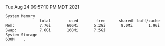 Tue Aug 24 09:57:10 PM MDT 2021
```bash
System Memory
               total        used        free      shared  buff/cache   available
Mem:           7.7Gi       606Mi       5.2Gi       8.0Mi       1.9Gi       6.8Gi
Swap:          7.6Gi       168Mi       7.5Gi
System Storage
630M	.
```
